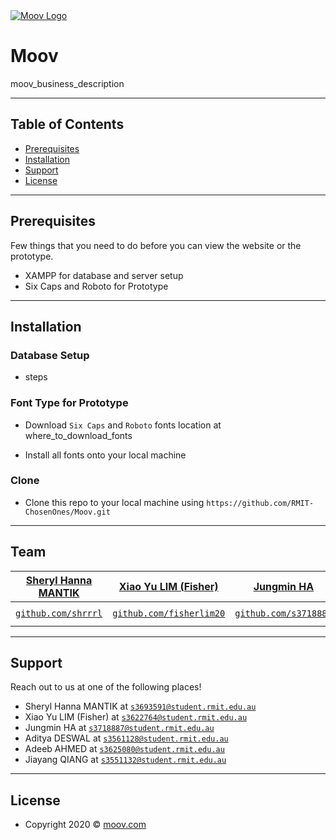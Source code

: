 <a href="http://kftech.ddns.net/moov">
    <img src="http://121.200.18.218:8080/moov/portal/assets/logo/moov_portal_logo_1200x600.png" title="Moov Logo" alt="Moov Logo">
</a>

# Moov

moov_business_description

---

## Table of Contents

- [Prerequisites](#prerequisites)
- [Installation](#installation)
- [Support](#support)
- [License](#license)

---

##  Prerequisites

Few things that you need to do before you can view the website or the prototype.

- XAMPP for database and server setup
- Six Caps and Roboto for Prototype

---

## Installation

### Database Setup

- steps

### Font Type for Prototype

- Download `Six Caps` and `Roboto` fonts location at where_to_download_fonts

- Install all fonts onto your local machine

### Clone

- Clone this repo to your local machine using `https://github.com/RMIT-ChosenOnes/Moov.git`

---

## Team

| <a href="http://kftech.ddns.net/moov/" target="_blank">**Sheryl Hanna MANTIK**</a> | <a href="http://kftech.ddns.net/moov/" target="_blank">**Xiao Yu LIM (Fisher)**</a> | <a href="http://kftech.ddns.net/moov/" target="_blank">**Jungmin HA**</a> | <a href="http://kftech.ddns.net/moov/" target="_blank">**Aditya DESWAL**</a> | <a href="http://kftech.ddns.net/moov/" target="_blank">**Adeeb AHMED**</a> | <a href="http://kftech.ddns.net/moov/" target="_blank">**Jiayang QIANG**</a> |
| :---: |:---:| :---:| :---:| :---:| :---:|
| <a href="https://github.com/shrrrl" target="_blank">`github.com/shrrrl`</a> | <a href="https://github.com/fisherlim20" target="_blank">`github.com/fisherlim20`</a> | <a href="https://github.com/s3718887" target="_blank">`github.com/s3718887`</a> | <a href="https://github.com/s3561128" target="_blank">`github.com/s3561128`</a> | <a href="https://github.com/adeeb-debug" target="_blank">`github.com/adeeb-debug`</a> | <a href="https://github.com/AUGibsonnn" target="_blank">`github.com/AUGibsonnn`</a> |

---

## Support

Reach out to us at one of the following places!

- Sheryl Hanna MANTIK at <a href="mailto:s3693591@student.rmit.edu.au">`s3693591@student.rmit.edu.au`</a>
- Xiao Yu LIM (Fisher) at <a href="mailto:s3622764@student.rmit.edu.au">`s3622764@student.rmit.edu.au`</a>
- Jungmin HA at <a href="mailto:s3718887@student.rmit.edu.au">`s3718887@student.rmit.edu.au`</a>
- Aditya DESWAL at <a href="mailto:s3561128@student.rmit.edu.au">`s3561128@student.rmit.edu.au`</a>
- Adeeb AHMED at <a href="mailto:s3625080@student.rmit.edu.au">`s3625080@student.rmit.edu.au`</a>
- Jiayang QIANG at <a href="mailto:s3551132@student.rmit.edu.au">`s3551132@student.rmit.edu.au`</a>

---

## License

- Copyright 2020 &copy; <a href="http://kftech.ddns.net/moov/" target="_blank">moov.com</a>
